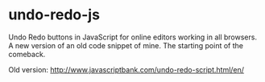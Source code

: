 # undo-redo-js
Undo Redo buttons in JavaScript for online editors working in all browsers. 
A new version of an old code snippet of mine. 
The starting point of the comeback.

Old version: http://www.javascriptbank.com/undo-redo-script.html/en/

